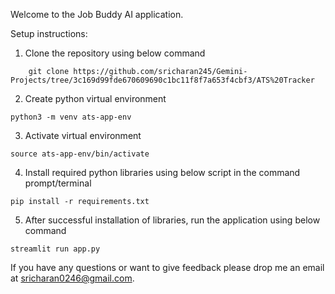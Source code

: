 Welcome to the Job Buddy AI application.

Setup instructions:
1. Clone the repository using below command
```
    git clone https://github.com/sricharan245/Gemini-Projects/tree/3c169d99fde670609690c1bc11f8f7a653f4cbf3/ATS%20Tracker
```
2. Create python virtual environment
```
python3 -m venv ats-app-env
```

3. Activate virtual environment
```
source ats-app-env/bin/activate
```

4. Install required python libraries using below script in the command prompt/terminal

```
pip install -r requirements.txt
```
5. After successful installation of libraries, run the application using below command

```
streamlit run app.py
```

If you have any questions or want to give feedback please drop me an email at sricharan0246@gmail.com.
